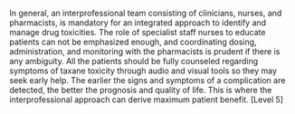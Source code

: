 In general, an interprofessional team consisting of clinicians, nurses, and pharmacists, is mandatory for an integrated approach to identify and manage drug toxicities. The role of specialist staff nurses to educate patients can not be emphasized enough, and coordinating dosing, administration, and monitoring with the pharmacists is prudent if there is any ambiguity. All the patients should be fully counseled regarding symptoms of taxane toxicity through audio and visual tools so they may seek early help. The earlier the signs and symptoms of a complication are detected, the better the prognosis and quality of life. This is where the interprofessional approach can derive maximum patient benefit. [Level 5]